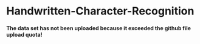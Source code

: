 # Handwritten-Character-Recognition

#### The data set has not been uploaded because it exceeded the github file upload quota!
